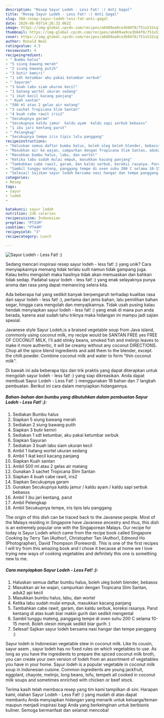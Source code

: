 ```yaml
---
description: "Resep Sayur Lodeh - Less Fat! :) Anti Gagal"
title: "Resep Sayur Lodeh - Less Fat! :) Anti Gagal"
slug: 368-resep-sayur-lodeh-less-fat-anti-gagal
date: 2020-06-05T14:26:33.062Z
image: https://img-global.cpcdn.com/recipes/a6489aa9ce3b04f8/751x532cq70/sayur-lodeh-less-fat-foto-resep-utama.jpg
thumbnail: https://img-global.cpcdn.com/recipes/a6489aa9ce3b04f8/751x532cq70/sayur-lodeh-less-fat-foto-resep-utama.jpg
cover: https://img-global.cpcdn.com/recipes/a6489aa9ce3b04f8/751x532cq70/sayur-lodeh-less-fat-foto-resep-utama.jpg
author: Ronald Neal
ratingvalue: 4.5
reviewcount: 4
recipeingredient:
- " Bumbu halus"
- "5 siung bawang merah"
- "2 siung bawang putih"
- "3 butir kemiri"
- "1 sdt ketumbar aku pakai ketumbar serbuk"
- " Sayuran"
- "3 buah labu siam ukuran kecil"
- "1 batang wortel ukuran sedang"
- "1 ikat kecil kacang panjang"
- " Kuah santan"
- "500 ml atau 2 gelas air matang"
- "3 sachet Tropicana Slim Santan"
- "4 buah cabe rawit iris2"
- "Secukupnya garam"
- "Secukupnya kaldu jamur  kaldu ayam  kaldu sapi serbuk bebasss"
- "1 ibu jari kentang parut"
- " Pelengkap"
- "Secukupnya tempe iris tipis lalu panggang"
recipeinstructions:
- "Haluskan semua daftar bumbu halus, boleh uleg boleh blender, bebasss"
- "Masukkan air ke wajan, campurkan dengan Tropicana Slim Santan, aduk2 api kecil"
- "Masukkan bumbu halus, labu, dan wortel"
- "Ketika labu sudah mulai empuk, masukkan kacang panjang"
- "Tambahkan cabe rawit, garam, dan kaldu serbuk, koreksi rasanya. Parut kentang di atas kuah biar makin gurih dan sedikit mengental"
- "Sambil tunggu mateng, panggang tempe di oven suhu 200 C selama 10-15 menit. Boleh olesin minyak sedikit biar gurih :)"
- "Selesai! Sajikan sayur lodeh bersama nasi hangar dan tempe panggang :)"
categories:
- Resep
tags:
- sayur
- lodeh
- 

katakunci: sayur lodeh  
nutrition: 236 calories
recipecuisine: Indonesian
preptime: "PT31M"
cooktime: "PT44M"
recipeyield: "3"
recipecategory: Lunch

---
```



![Sayur Lodeh - Less Fat! :)](https://img-global.cpcdn.com/recipes/a6489aa9ce3b04f8/751x532cq70/sayur-lodeh-less-fat-foto-resep-utama.jpg)

Sedang mencari inspirasi resep sayur lodeh - less fat! :) yang unik? Cara menyiapkannya memang tidak terlalu sulit namun tidak gampang juga. Kalau keliru mengolah maka hasilnya tidak akan memuaskan dan bahkan tidak sedap. Padahal sayur lodeh - less fat! :) yang enak selayaknya punya aroma dan rasa yang dapat memancing selera kita.

Ada beberapa hal yang sedikit banyak berpengaruh terhadap kualitas rasa dari sayur lodeh - less fat! :), pertama dari jenis bahan, lalu pemilihan bahan segar, hingga cara mengolah dan menyajikannya. Tidak usah pusing kalau hendak menyiapkan sayur lodeh - less fat! :) yang enak di mana pun anda berada, karena asal sudah tahu triknya maka hidangan ini mampu jadi sajian spesial.

Javanese style Sayur Lodeh,is a braised vegetable soup from Java island, commonly using coconut milk, my recipe would be SANTAN FREE yes FREE OF COCONUT MILK, I&#39;ll add stinky beans, smoked fish and melinjo leaves to make it more authentic, it will be creamy without any coconut DIRECTIONS. Chop all the spice blend ingredients and add them to the blender, except. the chilli powder. Combine coconut milk and water to form &#34;thin coconut milk&#34;.


Di bawah ini ada beberapa tips dan trik praktis yang dapat diterapkan untuk mengolah sayur lodeh - less fat! :) yang siap dikreasikan. Anda dapat membuat Sayur Lodeh - Less Fat! :) menggunakan 18 bahan dan 7 langkah pembuatan. Berikut ini cara dalam menyiapkan hidangannya.

<!--inarticleads1-->

##### Bahan-bahan dan bumbu yang dibutuhkan dalam pembuatan Sayur Lodeh - Less Fat! :):

1. Sediakan  Bumbu halus
1. Siapkan 5 siung bawang merah
1. Sediakan 2 siung bawang putih
1. Siapkan 3 butir kemiri
1. Sediakan 1 sdt ketumbar, aku pakai ketumbar serbuk
1. Siapkan  Sayuran
1. Sediakan 3 buah labu siam ukuran kecil
1. Ambil 1 batang wortel ukuran sedang
1. Ambil 1 ikat kecil kacang panjang
1. Siapkan  Kuah santan
1. Ambil 500 ml atau 2 gelas air matang
1. Gunakan 3 sachet Tropicana Slim Santan
1. Siapkan 4 buah cabe rawit, iris2
1. Siapkan Secukupnya garam
1. Gunakan Secukupnya kaldu jamur / kaldu ayam / kaldu sapi serbuk bebasss
1. Ambil 1 ibu jari kentang, parut
1. Ambil  Pelengkap
1. Ambil Secukupnya tempe, iris tipis lalu panggang


The origin of this dish can be traced back to the Javanese people. Most of the Malays residing in Singapore have Javanese ancestry and thus, this dish is an extremely popular one with the Singaporean Malays. Our recipe for today is Sayur Lodeh which came from the recipe book called Singapore Cooking by Terry Tan (Author), Christopher Tan (Author), Edmond Ho (Photographer), David Thompson (Foreword). This is one of the first recipes I will try from this amazing book and I chose it because at home we I love trying new ways of cooking vegetables and definitely this one is something new to me. 

<!--inarticleads2-->

##### Cara menyiapkan Sayur Lodeh - Less Fat! :):

1. Haluskan semua daftar bumbu halus, boleh uleg boleh blender, bebasss
1. Masukkan air ke wajan, campurkan dengan Tropicana Slim Santan, aduk2 api kecil
1. Masukkan bumbu halus, labu, dan wortel
1. Ketika labu sudah mulai empuk, masukkan kacang panjang
1. Tambahkan cabe rawit, garam, dan kaldu serbuk, koreksi rasanya. Parut kentang di atas kuah biar makin gurih dan sedikit mengental
1. Sambil tunggu mateng, panggang tempe di oven suhu 200 C selama 10-15 menit. Boleh olesin minyak sedikit biar gurih :)
1. Selesai! Sajikan sayur lodeh bersama nasi hangar dan tempe panggang :)


Sayur lodeh is Indonesian vegetable stew in coconut milk. Like its cousin, sayur asem , sayur lodeh has no fixed rules on which vegetables to use. As long as you have the ingredients to prepare the spiced coconut milk broth, you can create your own version of lodeh from an assortment of vegetables you have in your home. Sayur lodeh is a popular vegetable in coconut milk soup in Indonesian cuisine. Common ingredients are young jackfruit, eggplant, chayote, melinjo, long beans, tofu, tempeh all cooked in coconut milk soups and sometimes enriched with chicken or beef stock. 

Terima kasih telah membaca resep yang tim kami tampilkan di sini. Harapan kami, olahan Sayur Lodeh - Less Fat! :) yang mudah di atas dapat membantu Anda menyiapkan hidangan yang menarik untuk keluarga/teman maupun menjadi inspirasi bagi Anda yang berkeinginan untuk berbisnis kuliner. Semoga bermanfaat dan selamat mencoba!
